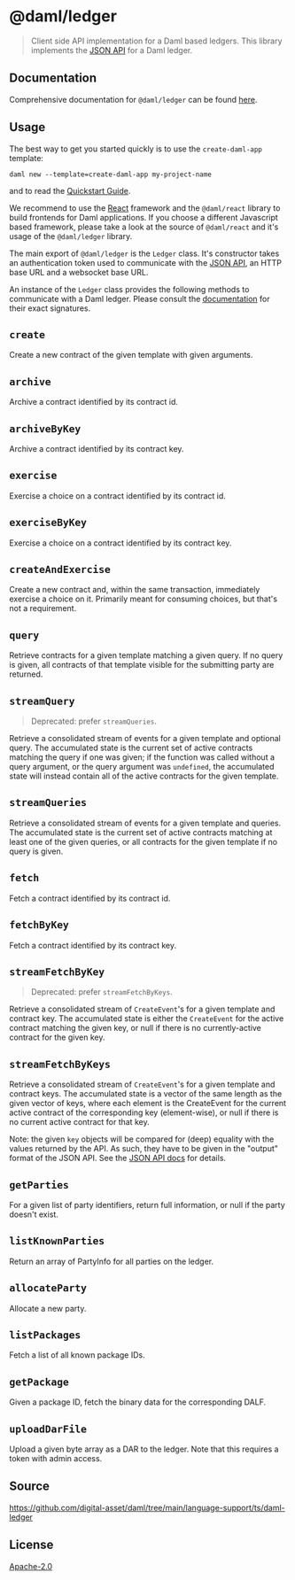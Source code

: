 # @daml/ledger

> Client side API implementation for a Daml based ledgers. This library implements the [JSON
> API](https://docs.daml.com/json-api/index.html) for a Daml ledger.

## Documentation

Comprehensive documentation for `@daml/ledger` can be found
[here](https://docs.daml.com/1.14.2/app-dev/bindings-ts/daml-ledger/index.html).

## Usage

The best way to get you started quickly is to use the `create-daml-app` template:

```
daml new --template=create-daml-app my-project-name
```

and to read the [Quickstart Guide].

[Quickstart Guide]: https://docs.daml.com/getting-started/quickstart.html

We recommend to use the [React](https://reactjs.org) framework and the `@daml/react` library to
build frontends for Daml applications. If you choose a different Javascript based framework, please
take a look at the source of `@daml/react` and it's usage of the `@daml/ledger` library.

The main export of `@daml/ledger` is the `Ledger` class. It's constructor takes an authentication
token used to communicate with the [JSON API](https://docs.daml.com/json-api/index.html), an HTTP
base URL and a websocket base URL.

An instance of the `Ledger` class provides the following methods to communicate with a Daml ledger.
Please consult the
[documentation](https://docs.daml.com/app-dev/bindings-ts/daml-ledger/classes/_index_.ledger.html)
for their exact signatures.

`create`
--------
Create a new contract of the given template with given arguments.

`archive`
---------
Archive a contract identified by its contract id.

`archiveByKey`
--------------
Archive a contract identified by its contract key.

`exercise`
----------
Exercise a choice on a contract identified by its contract id.

`exerciseByKey`
---------------
Exercise a choice on a contract identified by its contract key.

`createAndExercise`
-------------------

Create a new contract and, within the same transaction, immediately exercise a
choice on it. Primarily meant for consuming choices, but that's not a
requirement.

`query`
-------
Retrieve contracts for a given template matching a given query. If no query is given, all contracts
of that template visible for the submitting party are returned.

`streamQuery`
-------------

> Deprecated: prefer `streamQueries`.

Retrieve a consolidated stream of events for a given template and optional
query. The accumulated state is the current set of active contracts matching
the query if one was given; if the function was called without a query
argument, or the query argument was `undefined`, the accumulated state will
instead contain all of the active contracts for the given template.

`streamQueries`
---------------
Retrieve a consolidated stream of events for a given template and queries. The
accumulated state is the current set of active contracts matching at least one
of the given queries, or all contracts for the given template if no query is
given.

`fetch`
-------
Fetch a contract identified by its contract id.

`fetchByKey`
------------
Fetch a contract identified by its contract key.

`streamFetchByKey`
------------------

> Deprecated: prefer `streamFetchByKeys`.

Retrieve a consolidated stream of `CreateEvent`'s for a given template and
contract key. The accumulated state is either the `CreateEvent` for the active
contract matching the given key, or null if there is no currently-active
contract for the given key.

`streamFetchByKeys`
-------------------
Retrieve a consolidated stream of `CreateEvent`'s for a given template and
contract keys. The accumulated state is a vector of the same length as the
given vector of keys, where each element is the CreateEvent for the current
active contract of the corresponding key (element-wise), or null if there is no
current active contract for that key.

Note: the given `key` objects will be compared for (deep) equality with the
values returned by the API. As such, they have to be given in the "output"
format of the JSON API. See the [JSON API docs] for details.

[JSON API docs]: https://docs.daml.com/json-api/lf-value-specification.html

`getParties`
------------

For a given list of party identifiers, return full information, or null if
the party doesn't exist.

`listKnownParties`
------------------

Return an array of PartyInfo for all parties on the ledger.

`allocateParty`
---------------

Allocate a new party.

`listPackages`
--------------

Fetch a list of all known package IDs.

`getPackage`
------------

Given a package ID, fetch the binary data for the corresponding DALF.

`uploadDarFile`
---------------

Upload a given byte array as a DAR to the ledger. Note that this requires a
token with admin access.

## Source

https://github.com/digital-asset/daml/tree/main/language-support/ts/daml-ledger

## License

[Apache-2.0](https://github.com/digital-asset/daml/blob/main/LICENSE)
